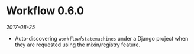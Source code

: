 # Workflow 0.6.0

*2017-08-25*


- Auto-discovering `workflow`/`statemachines` under a Django project when
  they are requested using the mixin/registry feature.
